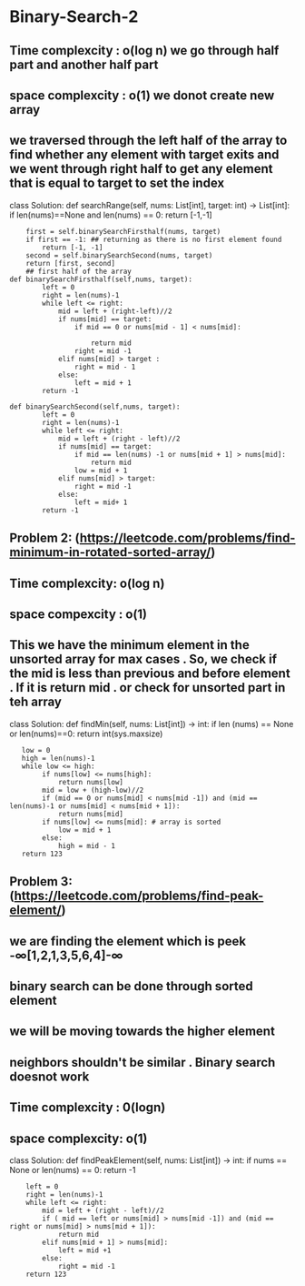 # Binary-Search-2
## Time complexcity : o(log n) we go through half part and another half part
## space complexcity : o(1) we donot create new array
## we traversed through the left half of the array to find whether any element with target exits and we went through right half to get any element that is equal to target to set the index
class Solution:
    def searchRange(self, nums: List[int], target: int) -> List[int]:
        if len(nums)==None and len(nums) == 0:
            return [-1,-1]

        first = self.binarySearchFirsthalf(nums, target)
        if first == -1: ## returning as there is no first element found
            return [-1, -1]
        second = self.binarySearchSecond(nums, target)
        return [first, second]
        ## first half of the array
    def binarySearchFirsthalf(self,nums, target):
            left = 0
            right = len(nums)-1
            while left <= right:
                mid = left + (right-left)//2
                if nums[mid] == target:
                    if mid == 0 or nums[mid - 1] < nums[mid]:
                
                        return mid
                    right = mid -1
                elif nums[mid] > target :
                    right = mid - 1
                else:
                    left = mid + 1
            return -1

    def binarySearchSecond(self,nums, target):
            left = 0
            right = len(nums)-1
            while left <= right:
                mid = left + (right - left)//2
                if nums[mid] == target:
                    if mid == len(nums) -1 or nums[mid + 1] > nums[mid]:
                        return mid
                    low = mid + 1
                elif nums[mid] > target:
                    right = mid -1
                else:
                    left = mid+ 1
            return -1

                 


## Problem 2: (https://leetcode.com/problems/find-minimum-in-rotated-sorted-array/)

## Time complexcity: o(log n)
## space compexcity : o(1)
## This we have the minimum element in the unsorted array for max cases . So, we check if the mid is less than previous and before element . If it is return mid . or check for unsorted part in teh array

class Solution:
    def findMin(self, nums: List[int]) -> int:
       if  len (nums) == None or len(nums)==0:
           return int(sys.maxsize)

       low = 0
       high = len(nums)-1
       while low <= high:
            if nums[low] <= nums[high]:
                return nums[low]
            mid = low + (high-low)//2
            if (mid == 0 or nums[mid] < nums[mid -1]) and (mid == len(nums)-1 or nums[mid] < nums[mid + 1]):
                return nums[mid]
            if nums[low] <= nums[mid]: # array is sorted
                low = mid + 1
            else:
                high = mid - 1
       return 123

## Problem 3: (https://leetcode.com/problems/find-peak-element/)
## we are finding the element which is peek -∞[1,2,1,3,5,6,4]-∞
## binary search can be done through sorted element
## we will be moving towards the higher element 
## neighbors shouldn't be similar . Binary search doesnot work
## Time complexcity : 0(logn)
## space complexcity: o(1)
class Solution:
    def findPeakElement(self, nums: List[int]) -> int:
        if nums == None or len(nums) == 0:
           return -1
        
        left = 0
        right = len(nums)-1
        while left <= right:
            mid = left + (right - left)//2
            if ( mid == left or nums[mid] > nums[mid -1]) and (mid == right or nums[mid] > nums[mid + 1]):
                return mid
            elif nums[mid + 1] > nums[mid]:
                left = mid +1
            else:
                right = mid -1
        return 123




